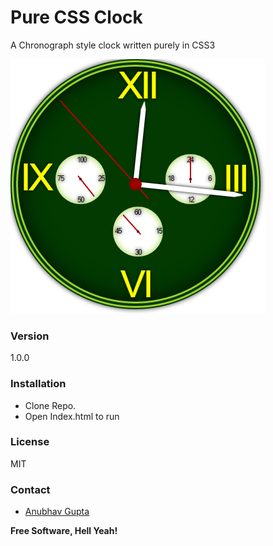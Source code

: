 # Pure CSS Clock
A Chronograph style clock written purely in CSS3

![preview](https://raw.githubusercontent.com/anubhavgupta/PurceCSSClock/master/preview.png?raw=true "preview image")


### Version
1.0.0

### Installation
- Clone Repo.
- Open Index.html to run

### License
MIT

### Contact
- [Anubhav Gupta](anubhav200@gmail.com)


**Free Software, Hell Yeah!**

